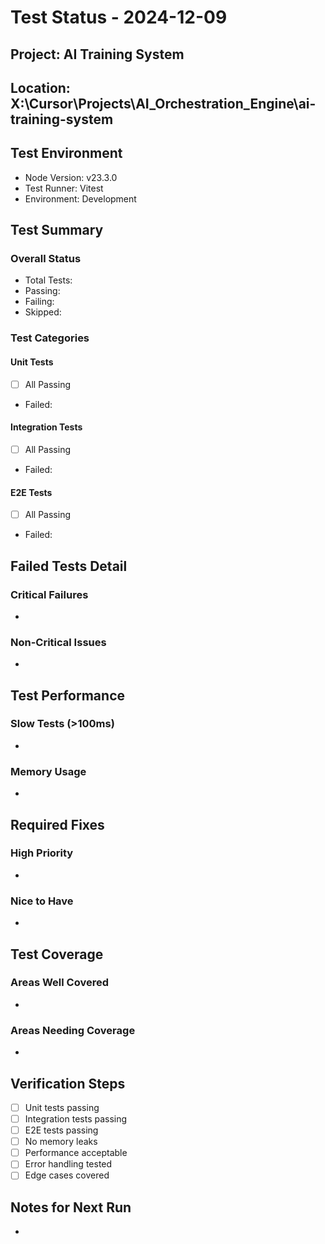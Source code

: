 # Test Status - 2024-12-09

## Project: AI Training System
## Location: X:\Cursor\Projects\AI_Orchestration_Engine\ai-training-system

## Test Environment
- Node Version: v23.3.0
- Test Runner: Vitest
- Environment: Development

## Test Summary
### Overall Status
- Total Tests: 
- Passing: 
- Failing: 
- Skipped: 

### Test Categories
#### Unit Tests
- [ ] All Passing
- Failed: 

#### Integration Tests
- [ ] All Passing
- Failed: 

#### E2E Tests
- [ ] All Passing
- Failed: 

## Failed Tests Detail
### Critical Failures
- 

### Non-Critical Issues
- 

## Test Performance
### Slow Tests (>100ms)
- 

### Memory Usage
- 

## Required Fixes
### High Priority
- 

### Nice to Have
- 

## Test Coverage
### Areas Well Covered
- 

### Areas Needing Coverage
- 

## Verification Steps
- [ ] Unit tests passing
- [ ] Integration tests passing
- [ ] E2E tests passing
- [ ] No memory leaks
- [ ] Performance acceptable
- [ ] Error handling tested
- [ ] Edge cases covered

## Notes for Next Run
- 

